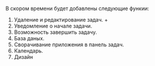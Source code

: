 В скором времени будет добавлены следующие функии: 
1. Удаление и редактирование задач. +
2. Уведомление о начале задачи.
3. Возможность завершить задачу.
4. База даных.
5. Сворачивание приложения в панель задач.
6. Календарь.
7. Дизайн
